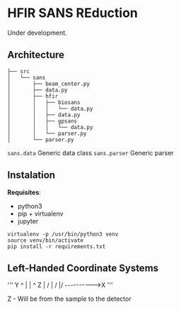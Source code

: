 # HFIR SANS REduction

Under development.


## Architecture

```
├── src
│   └── sans
│       ├── beam_center.py
│       ├── data.py
│       ├── hfir
│       │   ├── biosans
│       │   │   └── data.py
│       │   ├── data.py
│       │   ├── gpsans
│       │   │   └── data.py
│       │   └── parser.py
│       └── parser.py
```

`sans.data`
Generic data class
`sans.parser`
Generic parser

## Instalation

**Requisites**:
- python3
- pip + virtualenv
- jupyter


```
virtualenv -p /usr/bin/python3 venv
source venv/bin/activate
pip install -r requirements.txt
```

## Left-Handed Coordinate Systems

'''
Y
^
|
|   ^ Z
|  /
| /
|/
---------->X
'''

Z - Will be from the sample to the detector


